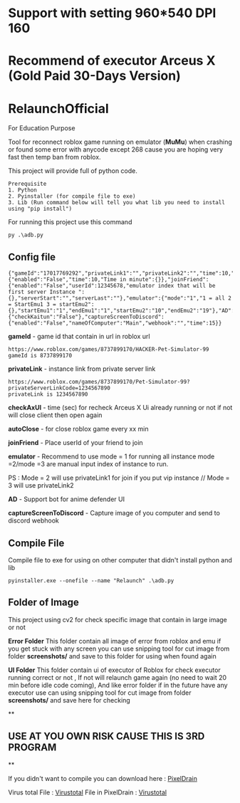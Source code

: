 # Support with setting 960*540 DPI 160 
# Recommend of executor Arceus X (Gold Paid 30-Days Version)

# RelaunchOfficial
For Education Purpose 

Tool for reconnect roblox game running on emulator (**MuMu**) when crashing or found some error with anycode  except 268 cause you are hoping very fast then temp ban from roblox.

This project will provide full of python code.

    Prerequisite
    1. Python
    2. Pyinstaller (for compile file to exe) 
    3. Lib (Run command below will tell you what lib you need to install using "pip install")
  
  For running this project use this command

    py .\adb.py

## Config file

    {"gameId":"17017769292","privateLink1":"","privateLink2":"","time":10,"checkAxUI":120,"autoClose":{"enabled":"False","time":10,"Time in minute":{}},"joinFriend":{"enabled":"False","userId":12345678,"emulator index that will be first server Instance ":{},"serverStart":"","serverLast":""},"emulator":{"mode":"1","1 = all 2 = StartEmu1 3 = startEmu2":{},"startEmu1":"1","endEmu1":"1","startEmu2":"10","endEmu2":"19"},"AD":{"checkKaitun":"False"},"captureScreenToDiscord":{"enabled":"False","nameOfComputer":"Main","webhook":"","time":15}}

**gameId** - game id that contain in url in roblox url

    https://www.roblox.com/games/8737899170/HACKER-Pet-Simulator-99
    gameId is 8737899170

**privateLink** - instance link from private server link

    https://www.roblox.com/games/8737899170/Pet-Simulator-99?privateServerLinkCode=1234567890
    privateLink is 1234567890
    
**checkAxUI** - time (sec) for recheck Arceus X Ui already running or not if not will close client then open again

**autoClose** - for close roblox game every xx min

**joinFriend** - Place userId of your friend to join

**emulator** - Recommend to use mode = 1 for running all instance mode =2/mode =3 are manual input index of instance to run.

PS : Mode = 2 will use privateLink1 for join if you put vip instance // Mode = 3 will use privateLink2

**AD** - Support bot for anime defender UI

**captureScreenToDiscord** - Capture image of you computer and send to discord webhook

## Compile File
Compile file to exe for using on other computer that didn't install python and lib

    pyinstaller.exe --onefile --name "Relaunch" .\adb.py

## Folder of Image
This project using cv2 for check specific image that contain in large image or not

**Error Folder**
This folder contain all image of error from roblox and emu if you get stuck with any screen you can use snipping tool for cut image from folder **screenshots/** and save to this folder for using when found again

**UI Folder**
This folder contain ui of executor of Roblox for check executor running correct or not , If not will relaunch game again (no need to wait 20 min before idle code coming), And like error folder if in the future have any executor use can using snipping tool for cut image from folder **screenshots/** and save here for checking

**

## USE AT YOU OWN RISK CAUSE THIS IS 3RD PROGRAM

**

If you didn't want to compile you can download here : [PixelDrain](https://pixeldrain.com/u/Hp517xFP)

Virus total
File : [Virustotal](https://www.virustotal.com/gui/file/0cef0fe37e887743d641f093e698b73d48337d59c6ccc169da94d125b3746e93/detection)
File in PixelDrain : [Virustotal](https://www.virustotal.com/gui/url/58bdcae632c6428c626c220c27210045861e6cd4b1f42a6f02eea516353d8678?nocache=1)
